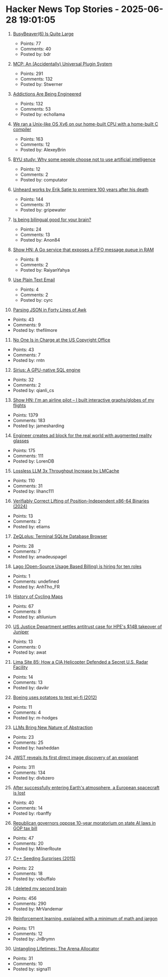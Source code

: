 # Hacker News Top Stories - 2025-06-28 19:01:05

1. [BusyBeaver(6) Is Quite Large](https://scottaaronson.blog/?p=8972)
   - Points: 77
   - Comments: 40
   - Posted by: bdr

2. [MCP: An (Accidentally) Universal Plugin System](https://worksonmymachine.substack.com/p/mcp-an-accidentally-universal-plugin)
   - Points: 291
   - Comments: 132
   - Posted by: Stwerner

3. [Addictions Are Being Engineered](https://masonyarbrough.substack.com/p/engineered-addictions)
   - Points: 132
   - Comments: 53
   - Posted by: echollama

4. [We ran a Unix-like OS Xv6 on our home-built CPU with a home-built C compiler](https://fuel.edby.coffee/posts/how-we-ported-xv6-os-to-a-home-built-cpu-with-a-home-built-c-compiler/)
   - Points: 163
   - Comments: 12
   - Posted by: AlexeyBrin

5. [BYU study: Why some people choose not to use artificial intelligence](https://news.byu.edu/intellect/byu-study-finds-the-real-reasons-why-some-people-choose-not-to-use-artificial-intelligence)
   - Points: 12
   - Comments: 2
   - Posted by: computator

6. [Unheard works by Erik Satie to premiere 100 years after his death](https://www.theguardian.com/music/2025/jun/26/unheard-works-by-erik-satie-to-premiere-100-years-after-his-death)
   - Points: 144
   - Comments: 31
   - Posted by: gripewater

7. [Is being bilingual good for your brain?](https://www.economist.com/science-and-technology/2025/06/27/is-being-bilingual-good-for-your-brain)
   - Points: 24
   - Comments: 13
   - Posted by: Anon84

8. [Show HN: A Go service that exposes a FIFO message queue in RAM](https://github.com/raiyanyahya/zapq)
   - Points: 8
   - Comments: 2
   - Posted by: RaiyanYahya

9. [Use Plain Text Email](https://useplaintext.email/)
   - Points: 4
   - Comments: 2
   - Posted by: cyrc

10. [Parsing JSON in Forty Lines of Awk](https://akr.am/blog/posts/parsing-json-in-forty-lines-of-awk)
   - Points: 43
   - Comments: 9
   - Posted by: thefilmore

11. [No One Is in Charge at the US Copyright Office](https://www.wired.com/story/us-copyright-office-chaos-doge/)
   - Points: 43
   - Comments: 7
   - Posted by: rntn

12. [Sirius: A GPU-native SQL engine](https://github.com/sirius-db/sirius)
   - Points: 32
   - Comments: 2
   - Posted by: qianli_cs

13. [Show HN: I'm an airline pilot – I built interactive graphs/globes of my flights](https://jameshard.ing/pilot)
   - Points: 1379
   - Comments: 183
   - Posted by: jamesharding

14. [Engineer creates ad block for the real world with augmented reality glasses](https://www.tomshardware.com/maker-stem/engineer-creates-ad-block-for-the-real-world-with-augmented-reality-glasses-no-more-products-or-branding-in-your-everyday-life)
   - Points: 175
   - Comments: 111
   - Posted by: LorenDB

15. [Lossless LLM 3x Throughput Increase by LMCache](https://github.com/LMCache/LMCache)
   - Points: 110
   - Comments: 31
   - Posted by: lihanc111

16. [Verifiably Correct Lifting of Position-Independent x86-64 Binaries (2024)](https://dl.acm.org/doi/10.1145/3658644.3690244)
   - Points: 13
   - Comments: 2
   - Posted by: etiams

17. [ZeQLplus: Terminal SQLite Database Browser](https://github.com/ZetloStudio/ZeQLplus)
   - Points: 28
   - Comments: 7
   - Posted by: amadeuspagel

18. [Lago (Open-Source Usage Based Billing) is hiring for ten roles](https://www.ycombinator.com/companies/lago/jobs)
   - Points: 1
   - Comments: undefined
   - Posted by: AnhTho_FR

19. [History of Cycling Maps](https://cyclemaps.blogspot.com/)
   - Points: 67
   - Comments: 8
   - Posted by: altilunium

20. [US Justice Department settles antitrust case for HPE's $14B takeover of Juniper](https://www.reuters.com/business/us-doj-settles-antitrust-case-hpes-14-billion-takeover-juniper-2025-06-28/)
   - Points: 13
   - Comments: 0
   - Posted by: awat

21. [Lima Site 85: How a CIA Helicopter Defended a Secret U.S. Radar Facility](https://www.aviacionline.com/lima-site-85-how-a-cia-helicopter-defended-a-secret-us-radar-facility)
   - Points: 14
   - Comments: 13
   - Posted by: davikr

22. [Boeing uses potatoes to test wi-fi (2012)](https://www.bbc.com/news/technology-20813441)
   - Points: 11
   - Comments: 4
   - Posted by: m-hodges

23. [LLMs Bring New Nature of Abstraction](https://martinfowler.com/articles/2025-nature-abstraction.html)
   - Points: 23
   - Comments: 25
   - Posted by: hasheddan

24. [JWST reveals its first direct image discovery of an exoplanet](https://www.smithsonianmag.com/smart-news/james-webb-space-telescope-reveals-its-first-direct-image-discovery-of-an-exoplanet-180986886/)
   - Points: 311
   - Comments: 134
   - Posted by: divbzero

25. [After successfully entering Earth's atmosphere, a European spacecraft is lost](https://arstechnica.com/space/2025/06/a-european-spacecraft-company-flies-its-vehicle-then-loses-it-after-reentry/)
   - Points: 40
   - Comments: 14
   - Posted by: rbanffy

26. [Republican governors oppose 10-year moratorium on state AI laws in GOP tax bill](https://www.politico.com/live-updates/2025/06/27/congress/gop-govs-urge-thune-to-nix-ai-moratorium-00430083)
   - Points: 47
   - Comments: 20
   - Posted by: MilnerRoute

27. [C++ Seeding Surprises (2015)](https://www.pcg-random.org/posts/cpp-seeding-surprises.html)
   - Points: 22
   - Comments: 18
   - Posted by: vsbuffalo

28. [I deleted my second brain](https://www.joanwestenberg.com/p/i-deleted-my-second-brain)
   - Points: 456
   - Comments: 290
   - Posted by: MrVandemar

29. [Reinforcement learning, explained with a minimum of math and jargon](https://www.understandingai.org/p/reinforcement-learning-explained)
   - Points: 171
   - Comments: 12
   - Posted by: JnBrymn

30. [Untangling Lifetimes: The Arena Allocator](https://www.rfleury.com/p/untangling-lifetimes-the-arena-allocator)
   - Points: 31
   - Comments: 10
   - Posted by: signa11

